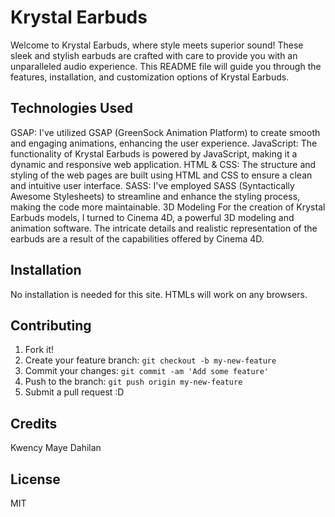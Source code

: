 # Krystal Earbuds

Welcome to Krystal Earbuds, where style meets superior sound! These sleek and stylish earbuds are crafted with care to provide you with an unparalleled audio experience. This README file will guide you through the features, installation, and customization options of Krystal Earbuds.

## Technologies Used

GSAP: I've utilized GSAP (GreenSock Animation Platform) to create smooth and engaging animations, enhancing the user experience.
JavaScript: The functionality of Krystal Earbuds is powered by JavaScript, making it a dynamic and responsive web application.
HTML & CSS: The structure and styling of the web pages are built using HTML and CSS to ensure a clean and intuitive user interface.
SASS: I've employed SASS (Syntactically Awesome Stylesheets) to streamline and enhance the styling process, making the code more maintainable.
3D Modeling
For the creation of Krystal Earbuds models, I turned to Cinema 4D, a powerful 3D modeling and animation software. The intricate details and realistic representation of the earbuds are a result of the capabilities offered by Cinema 4D.

## Installation

No installation is needed for this site. HTMLs will work on any browsers.

## Contributing

1. Fork it!
2. Create your feature branch: `git checkout -b my-new-feature`
3. Commit your changes: `git commit -am 'Add some feature'`
4. Push to the branch: `git push origin my-new-feature`
5. Submit a pull request :D

## Credits

Kwency Maye Dahilan

## License

MIT

